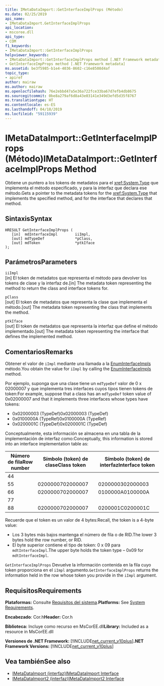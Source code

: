 ```yaml
---
title: IMetaDataImport::GetInterfaceImplProps (Método)
ms.date: 02/25/2019
api_name:
- IMetaDataImport.GetInterfaceImplProps
api_location:
- mscoree.dll
api_type:
- COM
f1_keywords:
- IMetaDataImport::GetInterfaceImplProps
helpviewer_keywords:
- IMetaDataImport::GetInterfaceImplProps method [.NET Framework metadata]
- GetInterfaceImpProps method [.NET Framework metadata]
ms.assetid: be3f5985-b1e4-4036-8602-c16e8508d4af
topic_type:
- apiref
author: mairaw
ms.author: mairaw
ms.openlocfilehash: 76e2ebbd47a5e36a722fce33ba67d7efb4db8675
ms.sourcegitcommit: 0be8a279af6d8a43e03141e349d3efd5d35f8767
ms.translationtype: HT
ms.contentlocale: es-ES
ms.lasthandoff: 04/18/2019
ms.locfileid: "59115939"
---
```

# <a name="imetadataimportgetinterfaceimplprops-method"></a><span data-ttu-id="dc80e-102">IMetaDataImport::GetInterfaceImplProps (Método)</span><span class="sxs-lookup"><span data-stu-id="dc80e-102">IMetaDataImport::GetInterfaceImplProps Method</span></span>
<span data-ttu-id="dc80e-103">Obtiene un puntero a los tokens de metadatos para el <xref:System.Type> que implementa el método especificado, y para la interfaz que declara ese método.</span><span class="sxs-lookup"><span data-stu-id="dc80e-103">Gets a pointer to the metadata tokens for the <xref:System.Type> that implements the specified method, and for the interface that declares that method.</span></span>
  
## <a name="syntax"></a><span data-ttu-id="dc80e-104">Sintaxis</span><span class="sxs-lookup"><span data-stu-id="dc80e-104">Syntax</span></span>  
  
```  
HRESULT GetInterfaceImplProps (  
   [in]  mdInterfaceImpl        iiImpl,  
   [out] mdTypeDef              *pClass,  
   [out] mdToken                *ptkIface  
);  
```  
  
## <a name="parameters"></a><span data-ttu-id="dc80e-105">Parámetros</span><span class="sxs-lookup"><span data-stu-id="dc80e-105">Parameters</span></span>  
 `iiImpl`  
 <span data-ttu-id="dc80e-106">[in] El token de metadatos que representa el método para devolver los tokens de clase y la interfaz de.</span><span class="sxs-lookup"><span data-stu-id="dc80e-106">[in] The metadata token representing the method to return the class and interface tokens for.</span></span>  
  
 `pClass`  
 <span data-ttu-id="dc80e-107">[out] El token de metadatos que representa la clase que implementa el método.</span><span class="sxs-lookup"><span data-stu-id="dc80e-107">[out] The metadata token representing the class that implements the method.</span></span>  
  
 `ptkIface`  
 <span data-ttu-id="dc80e-108">[out] El token de metadatos que representa la interfaz que define el método implementado.</span><span class="sxs-lookup"><span data-stu-id="dc80e-108">[out] The metadata token representing the interface that defines the implemented method.</span></span>  

## <a name="remarks"></a><span data-ttu-id="dc80e-109">Comentarios</span><span class="sxs-lookup"><span data-stu-id="dc80e-109">Remarks</span></span>

 <span data-ttu-id="dc80e-110">Obtener el valor de `iImpl` mediante una llamada a la [EnumInterfaceImpls](imetadataimport-enuminterfaceimpls-method.md) método.</span><span class="sxs-lookup"><span data-stu-id="dc80e-110">You obtain the value for `iImpl` by calling the [EnumInterfaceImpls](imetadataimport-enuminterfaceimpls-method.md) method.</span></span>
 
 <span data-ttu-id="dc80e-111">Por ejemplo, suponga que una clase tiene un `mdTypeDef` valor de 0 x 02000007 y que implementa tres interfaces cuyos tipos tienen tokens de token:</span><span class="sxs-lookup"><span data-stu-id="dc80e-111">For example, suppose that a class has an `mdTypeDef` token value of 0x02000007 and that it implements three interfaces whose types have tokens:</span></span> 

- <span data-ttu-id="dc80e-112">0x02000003 (TypeDef)</span><span class="sxs-lookup"><span data-stu-id="dc80e-112">0x02000003 (TypeDef)</span></span>
- <span data-ttu-id="dc80e-113">0x0100000A (TypeRef)</span><span class="sxs-lookup"><span data-stu-id="dc80e-113">0x0100000A (TypeRef)</span></span>
- <span data-ttu-id="dc80e-114">0x0200001C (TypeDef)</span><span class="sxs-lookup"><span data-stu-id="dc80e-114">0x0200001C (TypeDef)</span></span>

<span data-ttu-id="dc80e-115">Conceptualmente, esta información se almacena en una tabla de la implementación de interfaz como:</span><span class="sxs-lookup"><span data-stu-id="dc80e-115">Conceptually, this information is stored into an interface implementation table as:</span></span>

| <span data-ttu-id="dc80e-116">Número de fila</span><span class="sxs-lookup"><span data-stu-id="dc80e-116">Row number</span></span> | <span data-ttu-id="dc80e-117">Símbolo (token) de clase</span><span class="sxs-lookup"><span data-stu-id="dc80e-117">Class token</span></span> | <span data-ttu-id="dc80e-118">Símbolo (token) de interfaz</span><span class="sxs-lookup"><span data-stu-id="dc80e-118">Interface token</span></span> |
|------------|-------------|-----------------|
| <span data-ttu-id="dc80e-119">4</span><span class="sxs-lookup"><span data-stu-id="dc80e-119">4</span></span>          |             |                 |
| <span data-ttu-id="dc80e-120">5</span><span class="sxs-lookup"><span data-stu-id="dc80e-120">5</span></span>          | <span data-ttu-id="dc80e-121">02000007</span><span class="sxs-lookup"><span data-stu-id="dc80e-121">02000007</span></span>    | <span data-ttu-id="dc80e-122">02000003</span><span class="sxs-lookup"><span data-stu-id="dc80e-122">02000003</span></span>        |
| <span data-ttu-id="dc80e-123">6</span><span class="sxs-lookup"><span data-stu-id="dc80e-123">6</span></span>          | <span data-ttu-id="dc80e-124">02000007</span><span class="sxs-lookup"><span data-stu-id="dc80e-124">02000007</span></span>    | <span data-ttu-id="dc80e-125">0100000A</span><span class="sxs-lookup"><span data-stu-id="dc80e-125">0100000A</span></span>        |
| <span data-ttu-id="dc80e-126">7</span><span class="sxs-lookup"><span data-stu-id="dc80e-126">7</span></span>          |             |                 |
| <span data-ttu-id="dc80e-127">8</span><span class="sxs-lookup"><span data-stu-id="dc80e-127">8</span></span>          | <span data-ttu-id="dc80e-128">02000007</span><span class="sxs-lookup"><span data-stu-id="dc80e-128">02000007</span></span>    | <span data-ttu-id="dc80e-129">0200001C</span><span class="sxs-lookup"><span data-stu-id="dc80e-129">0200001C</span></span>        |

<span data-ttu-id="dc80e-130">Recuerde que el token es un valor de 4 bytes:</span><span class="sxs-lookup"><span data-stu-id="dc80e-130">Recall, the token is a 4-byte value:</span></span>

- <span data-ttu-id="dc80e-131">Los 3 bytes más bajos mantenga el número de fila o de RID.</span><span class="sxs-lookup"><span data-stu-id="dc80e-131">The lower 3 bytes hold the row number, or RID.</span></span>
- <span data-ttu-id="dc80e-132">El byte superior contiene el tipo de token: 0 x 09 para `mdtInterfaceImpl`.</span><span class="sxs-lookup"><span data-stu-id="dc80e-132">The upper byte holds the token type – 0x09 for `mdtInterfaceImpl`.</span></span>

<span data-ttu-id="dc80e-133">`GetInterfaceImplProps` Devuelve la información contenida en la fila cuyo token proporciona en el `iImpl` argumento.</span><span class="sxs-lookup"><span data-stu-id="dc80e-133">`GetInterfaceImplProps` returns the information held in the row whose token you provide in the `iImpl` argument.</span></span> 
  
## <a name="requirements"></a><span data-ttu-id="dc80e-134">Requisitos</span><span class="sxs-lookup"><span data-stu-id="dc80e-134">Requirements</span></span>  
 <span data-ttu-id="dc80e-135">**Plataformas:** Consulte [Requisitos del sistema](../../../../docs/framework/get-started/system-requirements.md).</span><span class="sxs-lookup"><span data-stu-id="dc80e-135">**Platforms:** See [System Requirements](../../../../docs/framework/get-started/system-requirements.md).</span></span>  
  
 <span data-ttu-id="dc80e-136">**Encabezado**: Cor.h</span><span class="sxs-lookup"><span data-stu-id="dc80e-136">**Header:** Cor.h</span></span>  
  
 <span data-ttu-id="dc80e-137">**Biblioteca:** Incluye como recurso en MsCorEE.dll</span><span class="sxs-lookup"><span data-stu-id="dc80e-137">**Library:** Included as a resource in MsCorEE.dll</span></span>  
  
 <span data-ttu-id="dc80e-138">**Versiones de .NET Framework:** [!INCLUDE[net_current_v10plus](../../../../includes/net-current-v10plus-md.md)]</span><span class="sxs-lookup"><span data-stu-id="dc80e-138">**.NET Framework Versions:** [!INCLUDE[net_current_v10plus](../../../../includes/net-current-v10plus-md.md)]</span></span>  
  
## <a name="see-also"></a><span data-ttu-id="dc80e-139">Vea también</span><span class="sxs-lookup"><span data-stu-id="dc80e-139">See also</span></span>

- [<span data-ttu-id="dc80e-140">IMetaDataImport (interfaz)</span><span class="sxs-lookup"><span data-stu-id="dc80e-140">IMetaDataImport Interface</span></span>](../../../../docs/framework/unmanaged-api/metadata/imetadataimport-interface.md)
- [<span data-ttu-id="dc80e-141">IMetaDataImport2 (interfaz)</span><span class="sxs-lookup"><span data-stu-id="dc80e-141">IMetaDataImport2 Interface</span></span>](../../../../docs/framework/unmanaged-api/metadata/imetadataimport2-interface.md)
